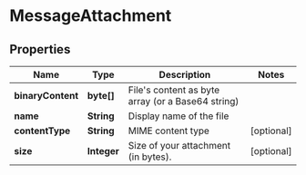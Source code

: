 

# MessageAttachment


## Properties

| Name | Type | Description | Notes |
|------------ | ------------- | ------------- | -------------|
|**binaryContent** | **byte[]** | File&#39;s content as byte array (or a Base64 string) |  |
|**name** | **String** | Display name of the file |  |
|**contentType** | **String** | MIME content type |  [optional] |
|**size** | **Integer** | Size of your attachment (in bytes). |  [optional] |



